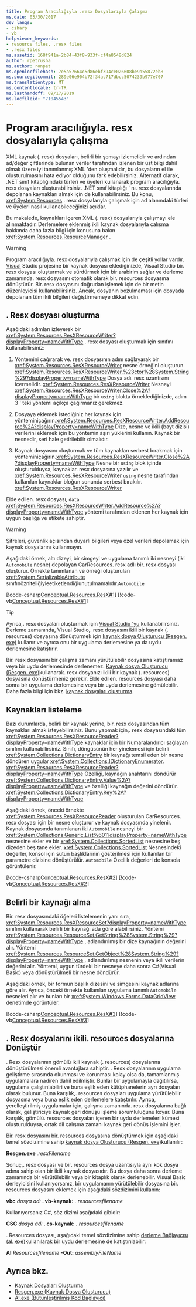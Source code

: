 ```yaml
---
title: Program Aracılığıyla .resx Dosyalarıyla Çalışma
ms.date: 03/30/2017
dev_langs:
- csharp
- vb
helpviewer_keywords:
- resource files, .resx files
- .resx files
ms.assetid: 168f941a-2b84-43f8-933f-cf4a8548d824
author: rpetrusha
ms.author: ronpet
ms.openlocfilehash: 7e5a57664c5d86ebf394ce026608be9a55872eb8
ms.sourcegitcommit: 289e06e904b72f34ac717dbcc5074239b977e707
ms.translationtype: MT
ms.contentlocale: tr-TR
ms.lasthandoff: 09/17/2019
ms.locfileid: "71045543"
---
```

# <a name="working-with-resx-files-programmatically"></a>Program aracılığıyla. resx dosyalarıyla çalışma
XML kaynak (. resx) dosyaları, belirli bir şemayı izlemelidir ve ardından ad/değer çiftlerinde bulunan veriler tarafından izlenen bir üst bilgi dahil olmak üzere iyi tanımlanmış XML 'den oluşmalıdır, bu dosyaların el ile oluşturulmasını hata ediyor olduğunu fark edebilirsiniz. Alternatif olarak, .NET sınıf kitaplığındaki türleri ve üyeleri kullanarak program aracılığıyla. resx dosyaları oluşturabilirsiniz. .NET sınıf kitaplığı ' nı. resx dosyalarında depolanan kaynakları almak için de kullanabilirsiniz. Bu konu, <xref:System.Resources> . resx dosyalarıyla çalışmak için ad alanındaki türleri ve üyeleri nasıl kullanabileceğinizi açıklar.

 Bu makalede, kaynakları içeren XML (. resx) dosyalarıyla çalışmayı ele alınmaktadır. Derlemelere eklenmiş ikili kaynak dosyalarıyla çalışma hakkında daha fazla bilgi için konusuna bakın <xref:System.Resources.ResourceManager> .

> [!WARNING]
> Program aracılığıyla. resx dosyalarıyla çalışmak için de çeşitli yollar vardır. [Visual](https://visualstudio.microsoft.com/vs/?utm_medium=microsoft&utm_source=docs.microsoft.com&utm_campaign=inline+link) Studio projesine bir kaynak dosyası eklediğinizde, Visual Studio bir. resx dosyası oluşturmak ve sürdürmek için bir arabirim sağlar ve derleme zamanında. resx dosyasını otomatik olarak bir. resources dosyasına dönüştürür. Bir. resx dosyasını doğrudan işlemek için de bir metin düzenleyicisi kullanabilirsiniz. Ancak, dosyanın bozulmaması için dosyada depolanan tüm ikili bilgileri değiştirmemeye dikkat edin.

## <a name="create-a-resx-file"></a>. Resx dosyası oluşturma

Aşağıdaki adımları izleyerek bir <xref:System.Resources.ResXResourceWriter?displayProperty=nameWithType> . resx dosyası oluşturmak için sınıfını kullanabilirsiniz:

1. Yöntemini çağırarak ve. resx dosyasının adını sağlayarak bir <xref:System.Resources.ResXResourceWriter> nesne örneğini oluşturun. <xref:System.Resources.ResXResourceWriter.%23ctor%28System.String%29?displayProperty=nameWithType> Dosya adı. resx uzantısını içermelidir. <xref:System.Resources.ResXResourceWriter> Nesneyi <xref:System.Resources.ResXResourceWriter.Close%2A?displayProperty=nameWithType> bir `using` blokta örneklediğinizde, adım 3 ' teki yöntemi açıkça çağırmanız gerekmez.

2. Dosyaya eklemek istediğiniz her kaynak için yönteminiçağırın.<xref:System.Resources.ResXResourceWriter.AddResource%2A?displayProperty=nameWithType> Dize, nesne ve ikili (bayt dizisi) verilerini eklemek için bu yöntemin aşırı yüklerini kullanın. Kaynak bir nesnedir, seri hale getirilebilir olmalıdır.

3. Kaynak dosyasını oluşturmak ve tüm kaynakları serbest bırakmak için yönteminiçağırın.<xref:System.Resources.ResXResourceWriter.Close%2A?displayProperty=nameWithType> Nesne bir `using` blok içinde oluşturulduysa, kaynaklar. resx dosyasına yazılır ve <xref:System.Resources.ResXResourceWriter> `using` nesne tarafından kullanılan kaynaklar bloğun sonunda serbest bırakılır. <xref:System.Resources.ResXResourceWriter>

Elde edilen. resx dosyası, `data` <xref:System.Resources.ResXResourceWriter.AddResource%2A?displayProperty=nameWithType> yöntemi tarafından eklenen her kaynak için uygun başlığa ve etikete sahiptir.

> [!WARNING]
> Şifreleri, güvenlik açısından duyarlı bilgileri veya özel verileri depolamak için kaynak dosyalarını kullanmayın.

Aşağıdaki örnek, altı dizeyi, bir simgeyi ve uygulama tanımlı iki nesneyi (iki `Automobile` nesne) depolayan CarResources. resx adlı bir. resx dosyası oluşturur. Örnekte tanımlanan ve örneği oluşturulan <xref:System.SerializableAttribute> sınıfınözniteliğiyleetiketlendiğiunutulmamalıdır.`Automobile`

[!code-csharp[Conceptual.Resources.ResX#1](../../../samples/snippets/csharp/VS_Snippets_CLR/conceptual.resources.resx/cs/create1.cs#1)]
[!code-vb[Conceptual.Resources.ResX#1](../../../samples/snippets/visualbasic/VS_Snippets_CLR/conceptual.resources.resx/vb/create1.vb#1)]

> [!TIP]
> Ayrıca,. resx dosyaları oluşturmak için [Visual Studio 'yu](https://visualstudio.microsoft.com/vs/?utm_medium=microsoft&utm_source=docs.microsoft.com&utm_campaign=inline+link) kullanabilirsiniz. Derleme zamanında, Visual Studio,. resx dosyasını ikili bir kaynak (. resources) dosyasına dönüştürmek için [kaynak dosya Oluşturucu (Resgen. exe)](../tools/resgen-exe-resource-file-generator.md) kullanır ve ayrıca onu bir uygulama derlemesine ya da uydu derlemesine katıştırır.

Bir. resx dosyasını bir çalışma zamanı yürütülebilir dosyasına katıştıramaz veya bir uydu derlemesinde derlenemez. [Kaynak dosya Oluşturucu (Resgen. exe)](../tools/resgen-exe-resource-file-generator.md)kullanarak. resx dosyanızı ikili bir kaynak (. resources) dosyasına dönüştürmeniz gerekir. Elde edilen. resources dosyası daha sonra bir uygulama derlemesine veya bir uydu derlemesine gömülebilir. Daha fazla bilgi için bkz. [kaynak dosyaları oluşturma](creating-resource-files-for-desktop-apps.md).

## <a name="enumerate-resources"></a>Kaynakları listeleme
 Bazı durumlarda, belirli bir kaynak yerine, bir. resx dosyasından tüm kaynakları almak isteyebilirsiniz. Bunu yapmak için,. resx dosyasındaki tüm <xref:System.Resources.ResXResourceReader?displayProperty=nameWithType> kaynaklar için bir Numaralandırıcı sağlayan sınıfını kullanabilirsiniz. Sınıfı, döngüsünün her yinelemesi için belirli <xref:System.Collections.DictionaryEntry> bir kaynağı temsil eden bir nesne döndüren uygular <xref:System.Collections.IDictionaryEnumerator>. <xref:System.Resources.ResXResourceReader?displayProperty=nameWithType> Özelliği, kaynağın anahtarını döndürür <xref:System.Collections.DictionaryEntry.Value%2A?displayProperty=nameWithType> ve özelliği kaynağın değerini döndürür. <xref:System.Collections.DictionaryEntry.Key%2A?displayProperty=nameWithType>

 Aşağıdaki örnek, önceki örnekte <xref:System.Resources.ResXResourceReader> oluşturulan CarResources. resx dosyası için bir nesne oluşturur ve kaynak dosyasında yinelenir. Kaynak dosyasında tanımlanan iki `Automobile` nesneyi bir <xref:System.Collections.Generic.List%601?displayProperty=nameWithType> nesnesine ekler ve bir <xref:System.Collections.SortedList> nesnesine beş dizeden beş tane ekler. <xref:System.Collections.SortedList> Nesnesindeki değerler, konsol için sütun başlıklarının gösterilmesi için kullanılan bir parametre dizisine dönüştürülür. `Automobile` Özellik değerleri de konsola görüntülenir.

 [!code-csharp[Conceptual.Resources.ResX#2](../../../samples/snippets/csharp/VS_Snippets_CLR/conceptual.resources.resx/cs/enumerate1.cs#2)]
 [!code-vb[Conceptual.Resources.ResX#2](../../../samples/snippets/visualbasic/VS_Snippets_CLR/conceptual.resources.resx/vb/enumerate1.vb#2)]

## <a name="retrieve-a-specific-resource"></a>Belirli bir kaynağı alma
 Bir. resx dosyasındaki öğeleri listelemenin yanı sıra, <xref:System.Resources.ResXResourceSet?displayProperty=nameWithType> sınıfını kullanarak belirli bir kaynağı ada göre alabilirsiniz. Yöntemi <xref:System.Resources.ResourceSet.GetString%28System.String%29?displayProperty=nameWithType> , adlandırılmış bir dize kaynağının değerini alır. Yöntemi <xref:System.Resources.ResourceSet.GetObject%28System.String%29?displayProperty=nameWithType> , adlandırılmış nesnenin veya ikili verilerin değerini alır. Yöntemi, uygun türdeki bir nesneye daha sonra C#(Visual Basic) veya dönüştürülmeli bir nesne döndürür.

 Aşağıdaki örnek, bir formun başlık dizesini ve simgesini kaynak adlarına göre alır. Ayrıca, önceki örnekte kullanılan uygulama tanımlı `Automobile` nesneleri alır ve bunları bir <xref:System.Windows.Forms.DataGridView> denetimde görüntüler.

 [!code-csharp[Conceptual.Resources.ResX#3](../../../samples/snippets/csharp/VS_Snippets_CLR/conceptual.resources.resx/cs/retrieve1.cs#3)]
 [!code-vb[Conceptual.Resources.ResX#3](../../../samples/snippets/visualbasic/VS_Snippets_CLR/conceptual.resources.resx/vb/retrieve1.vb#3)]

## <a name="convert-resx-files-to-binary-resources-files"></a>. Resx dosyalarını ikili. resources dosyalarına Dönüştür
 . Resx dosyalarının gömülü ikili kaynak (. resources) dosyalarına dönüştürülmesi önemli avantajlara sahiptir. . Resx dosyalarının uygulama geliştirme sırasında okunması ve korunması kolay olsa da, tamamlanmış uygulamalara nadiren dahil edilmiştir. Bunlar bir uygulamayla dağıtılırsa, uygulama çalıştırılabiliri ve buna eşlik eden kütüphanelerin ayrı dosyaları olarak bulunur. Buna karşılık,. resources dosyaları uygulama yürütülebilir dosyasına veya buna eşlik eden derlemelere katıştırılır. Ayrıca, yerelleştirilmiş uygulamalar için, çalışma zamanında. resx dosyalarına bağlı olarak, geliştiriciye kaynak geri dönüşü işleme sorumluluğunu koyar. Buna karşılık, gömülü. resources dosyaları içeren bir uydu derlemeleri kümesi oluşturulduysa, ortak dil çalışma zamanı kaynak geri dönüş işlemini işler.

 Bir. resx dosyasını bir. resources dosyasına dönüştürmek için aşağıdaki temel sözdizimine sahip [kaynak dosya Oluşturucu (Resgen. exe)](../tools/resgen-exe-resource-file-generator.md)kullanılır:

 **Resgen.exe** *.resxFilename*

 Sonuç,. resx dosyası ve bir. resources dosya uzantısıyla aynı kök dosya adına sahip olan bir ikili kaynak dosyasıdır. Bu dosya daha sonra derleme zamanında bir yürütülebilir veya bir kitaplık olarak derlenebilir. Visual Basic derleyicisini kullanıyorsanız, bir uygulamanın yürütülebilir dosyasına bir. resources dosyasını eklemek için aşağıdaki sözdizimini kullanın:

 **vbc** *dosya adı* **. vb-kaynak:** *. resourcesfilename*

 Kullanıyorsanız C#, söz dizimi aşağıdaki gibidir:

 **CSC** *dosya adı* **. cs-kaynak:** *. resourcesfilename*

 . Resources dosyası, aşağıdaki temel sözdizimine sahip [derleme Bağlayıcısı (al. exe)](../tools/al-exe-assembly-linker.md)kullanılarak bir uydu derlemesine de katıştırılabilir:

 **Al** *Resourcesfilename* **-Out:** *assemblyFileName*

## <a name="see-also"></a>Ayrıca bkz.

- [Kaynak Dosyaları Oluşturma](creating-resource-files-for-desktop-apps.md)
- [Resgen.exe (Kaynak Dosya Oluşturucu)](../tools/resgen-exe-resource-file-generator.md)
- [Al.exe (Bütünleştirilmiş Kod Bağlayıcı)](../tools/al-exe-assembly-linker.md)
